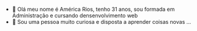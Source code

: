 - 👋 Olá meu nome é América Rios, tenho 31 anos, sou formada em Administração e cursando densenvolvimento web 
- 👀 Sou uma pessoa muito curiosa e disposta a aprender coisas novas ...
<!---
americarios/americarios is a ✨ special ✨ repository because its `README.md` (this file) appears on your GitHub profile.
You can click the Preview link to take a look at your changes.
--->
